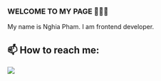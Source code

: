 ### WELCOME TO MY PAGE 👋👋👋
My name is Nghia Pham. I am frontend developer.
<br>
## 📫 How to reach me: 

<a href="https://github.com/nghiapham17-22/motel-manager-247">
  <!-- Change the `github-readme-stats.anuraghazra1.vercel.app` to `github-readme-stats.vercel.app`  -->
  <img align="center" src="https://github-readme-stats.anuraghazra1.vercel.app/api/pin/?username=nghiapham17-22&repo=motel-manager-247&theme=radical" />
</a>    
